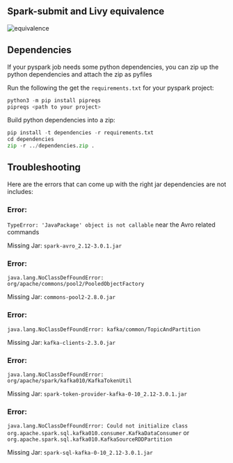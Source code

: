 ## Spark-submit and Livy equivalence
![equivalence](images/equivalent.png "Equivalence")

## Dependencies
If your pyspark job needs some python dependencies, you can zip up the python dependencies and attach the zip as pyfiles

Run the following the get the `requirements.txt` for your pyspark project:
```python
python3 -m pip install pipreqs 
pipreqs <path to your project>
```
Build python dependencies into a zip:
```python
pip install -t dependencies -r requirements.txt
cd dependencies
zip -r ../dependencies.zip .
```

## Troubleshooting
Here are the errors that can come up with the right jar dependencies are not includes:

### Error:
`TypeError: 'JavaPackage' object is not callable` near the Avro related commands

Missing Jar: `spark-avro_2.12-3.0.1.jar`

### Error: 
`java.lang.NoClassDefFoundError: org/apache/commons/pool2/PooledObjectFactory`

Missing Jar: `commons-pool2-2.8.0.jar`

### Error:
`java.lang.NoClassDefFoundError: kafka/common/TopicAndPartition`

Missing Jar: `kafka-clients-2.3.0.jar`

### Error: 
`java.lang.NoClassDefFoundError: org/apache/spark/kafka010/KafkaTokenUtil`

Missing Jar: `spark-token-provider-kafka-0-10_2.12-3.0.1.jar`

### Error:
`java.lang.NoClassDefFoundError: Could not initialize class org.apache.spark.sql.kafka010.consumer.KafkaDataConsumer` or `org.apache.spark.sql.kafka010.KafkaSourceRDDPartition`

Missing Jar: `spark-sql-kafka-0-10_2.12-3.0.1.jar`